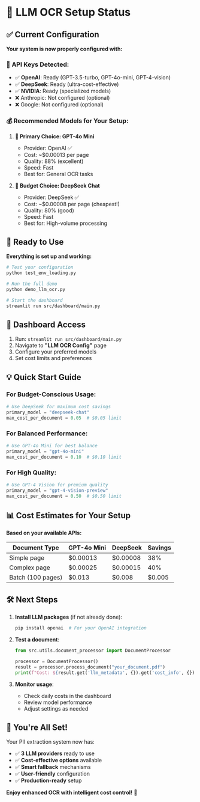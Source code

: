 # 🎯 LLM OCR Setup Status

## ✅ **Current Configuration**

**Your system is now properly configured with:**

### 🔑 **API Keys Detected**:
- ✅ **OpenAI**: Ready (GPT-3.5-turbo, GPT-4o-mini, GPT-4-vision)
- ✅ **DeepSeek**: Ready (ultra-cost-effective)
- ✅ **NVIDIA**: Ready (specialized models)
- ❌ Anthropic: Not configured (optional)
- ❌ Google: Not configured (optional)

### 💰 **Recommended Models for Your Setup**:

1. **🥇 Primary Choice: GPT-4o Mini**
   - Provider: OpenAI ✅ 
   - Cost: ~$0.00013 per page
   - Quality: 88% (excellent)
   - Speed: Fast
   - Best for: General OCR tasks

2. **🥈 Budget Choice: DeepSeek Chat** 
   - Provider: DeepSeek ✅
   - Cost: ~$0.00008 per page (cheapest!)
   - Quality: 80% (good)
   - Speed: Fast
   - Best for: High-volume processing

## 🚀 **Ready to Use**

**Everything is set up and working:**

```bash
# Test your configuration
python test_env_loading.py

# Run the full demo
python demo_llm_ocr.py

# Start the dashboard
streamlit run src/dashboard/main.py
```

## 🎨 **Dashboard Access**

1. Run: `streamlit run src/dashboard/main.py`
2. Navigate to **"LLM OCR Config"** page
3. Configure your preferred models
4. Set cost limits and preferences

## 💡 **Quick Start Guide**

### **For Budget-Conscious Usage**:
```python
# Use DeepSeek for maximum cost savings
primary_model = "deepseek-chat"
max_cost_per_document = 0.05  # $0.05 limit
```

### **For Balanced Performance**:
```python
# Use GPT-4o Mini for best balance
primary_model = "gpt-4o-mini" 
max_cost_per_document = 0.10  # $0.10 limit
```

### **For High Quality**:
```python
# Use GPT-4 Vision for premium quality
primary_model = "gpt-4-vision-preview"
max_cost_per_document = 0.50  # $0.50 limit
```

## 📊 **Cost Estimates for Your Setup**

**Based on your available APIs:**

| Document Type | GPT-4o Mini | DeepSeek | Savings |
|---------------|-------------|----------|---------|
| Simple page | $0.00013 | $0.00008 | 38% |
| Complex page | $0.00025 | $0.00015 | 40% |
| Batch (100 pages) | $0.013 | $0.008 | $0.005 |

## 🛠️ **Next Steps**

1. **Install LLM packages** (if not already done):
   ```bash
   pip install openai  # For your OpenAI integration
   ```

2. **Test a document**:
   ```python
   from src.utils.document_processor import DocumentProcessor
   
   processor = DocumentProcessor()
   result = processor.process_document("your_document.pdf")
   print(f"Cost: ${result.get('llm_metadata', {}).get('cost_info', {}).get('actual_cost', 0):.6f}")
   ```

3. **Monitor usage**:
   - Check daily costs in the dashboard
   - Review model performance
   - Adjust settings as needed

## 🎉 **You're All Set!**

Your PII extraction system now has:
- ✅ **3 LLM providers** ready to use
- ✅ **Cost-effective options** available  
- ✅ **Smart fallback** mechanisms
- ✅ **User-friendly** configuration
- ✅ **Production-ready** setup

**Enjoy enhanced OCR with intelligent cost control!** 🚀